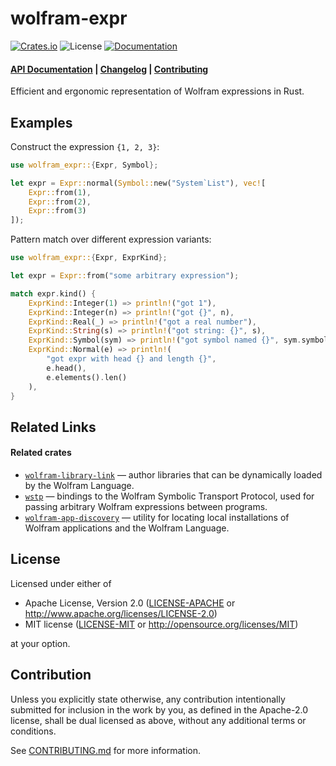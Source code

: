 # wolfram-expr

[![Crates.io](https://img.shields.io/crates/v/wolfram-expr.svg)](https://crates.io/crates/wolfram-expr)
![License](https://img.shields.io/crates/l/wolfram-expr.svg)
[![Documentation](https://docs.rs/wolfram-expr/badge.svg)](https://docs.rs/wolfram-expr)

<h4>
  <a href="https://docs.rs/wolfram-expr">API Documentation</a>
  <span> | </span>
  <a href="https://github.com/WolframResearch/wolfram-expr-rs/blob/master/docs/CHANGELOG.md">Changelog</a>
  <span> | </span>
  <a href="https://github.com/WolframResearch/wolfram-expr-rs/blob/master/docs/CONTRIBUTING.md">Contributing</a>
</h4>

Efficient and ergonomic representation of Wolfram expressions in Rust.

## Examples

Construct the expression `{1, 2, 3}`:

```rust
use wolfram_expr::{Expr, Symbol};

let expr = Expr::normal(Symbol::new("System`List"), vec![
    Expr::from(1),
    Expr::from(2),
    Expr::from(3)
]);
```

Pattern match over different expression variants:

```rust
use wolfram_expr::{Expr, ExprKind};

let expr = Expr::from("some arbitrary expression");

match expr.kind() {
    ExprKind::Integer(1) => println!("got 1"),
    ExprKind::Integer(n) => println!("got {}", n),
    ExprKind::Real(_) => println!("got a real number"),
    ExprKind::String(s) => println!("got string: {}", s),
    ExprKind::Symbol(sym) => println!("got symbol named {}", sym.symbol_name()),
    ExprKind::Normal(e) => println!(
        "got expr with head {} and length {}",
        e.head(),
        e.elements().len()
    ),
}
```

## Related Links

#### Related crates

* [`wolfram-library-link`][wolfram-library-link] — author libraries that can be
  dynamically loaded by the Wolfram Language.
* [`wstp`][wstp] — bindings to the Wolfram Symbolic Transport Protocol, used for passing
  arbitrary Wolfram expressions between programs.
* [`wolfram-app-discovery`][wolfram-app-discovery] — utility for locating local
  installations of Wolfram applications and the Wolfram Language.


[wstp]: https://github.com/WolframResearch/wstp-rs
[wolfram-app-discovery]: https://crates.io/crates/wolfram-app-discovery
[wolfram-library-link]: https://github.com/WolframResearch/wolfram-library-link-rs

## License

 Licensed under either of

  * Apache License, Version 2.0
    ([LICENSE-APACHE](LICENSE-APACHE) or <http://www.apache.org/licenses/LICENSE-2.0>)
  * MIT license
    ([LICENSE-MIT](LICENSE-MIT) or <http://opensource.org/licenses/MIT>)

 at your option.

 ## Contribution

 Unless you explicitly state otherwise, any contribution intentionally submitted
 for inclusion in the work by you, as defined in the Apache-2.0 license, shall be
 dual licensed as above, without any additional terms or conditions.

 See [CONTRIBUTING.md](./CONTRIBUTING.md) for more information.